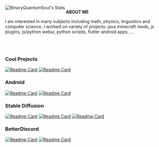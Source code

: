 <img alt="BinaryQuantumSoul's Stats" align="left" src="https://github-readme-stats.vercel.app/api?username=BinaryQuantumSoul&theme=algolia&show_icons=true&hide_border=false&count_private=false">

**ABOUT ME**

I am interested in many subjects including math, physics, linguistics and computer science. I worked on variety of projects: java minecraft mods, js plugins, js/python webui, python scripts, flutter android apps, ...

<br />
<br />

### Cool Projects
[![Readme Card](https://github-readme-stats.vercel.app/api/pin/?username=BinaryQuantumSoul&repo=BinaryMod&theme=merko&border_color=a7cd00)](https://github.com/BinaryQuantumSoul/BinaryMod)
[![Readme Card](https://github-readme-stats.vercel.app/api/pin/?username=BinaryQuantumSoul&repo=nautilus-pdf-combine&theme=merko&border_color=a7cd00)](https://github.com/BinaryQuantumSoul/nautilus-pdf-combine)

### Android
[![Readme Card](https://github-readme-stats.vercel.app/api/pin/?username=BinaryQuantumSoul&repo=esde_android_apps&theme=onedark&border_color=e4bf7a)](https://github.com/BinaryQuantumSoul/esde_android_apps)
[![Readme Card](https://github-readme-stats.vercel.app/api/pin/?username=BinaryQuantumSoul&repo=todo_loop&theme=onedark&border_color=e4bf7a)](https://github.com/BinaryQuantumSoul/todo_loop)

### Stable Diffusion
[![Readme Card](https://github-readme-stats.vercel.app/api/pin/?username=vladmandic&repo=automatic&theme=aura&border_color=9e74f9)](https://github.com/vladmandic/automatic)
[![Readme Card](https://github-readme-stats.vercel.app/api/pin/?username=BinaryQuantumSoul&repo=sdnext-modernui&theme=aura&border_color=9e74f9)](https://github.com/BinaryQuantumSoul/sdnext-modernui)
[![Readme Card](https://github-readme-stats.vercel.app/api/pin/?username=BinaryQuantumSoul&repo=sdnext-remote&theme=aura&border_color=9e74f9)](https://github.com/BinaryQuantumSoul/sdnext-remote)

### BetterDiscord
[![Readme Card](https://github-readme-stats.vercel.app/api/pin/?username=BinaryQuantumSoul&repo=discord-better-messages&theme=dark&border_color=ffffffe&bg_color=5165f6)](https://github.com/BinaryQuantumSoul/discord-better-messages)
[![Readme Card](https://github-readme-stats.vercel.app/api/pin/?username=BinaryQuantumSoul&repo=discord-latex&theme=dark&border_color=ffffffe&bg_color=5165f6)](https://github.com/BinaryQuantumSoul/discord-latex)
